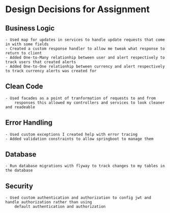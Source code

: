 # Design Decisions for Assignment
## Business Logic
    - Used map for updates in services to handle update requests that come in with some fields
    - Created a custom response handler to allow me tweak what response to return to client
    - Added One-to-Many relationhip between user and alert respectively to track users that created alerts
    - Added One-to-One relationhip between currency and alert respectively to track currency alerts was created for
    

## Clean Code
    - Used facades as a point of tranformation of requests to and from 
        responses this allowed my controllers and services to look cleaner and readeable

## Error Handling
    - Used custom exceptions I created help with error tracing
    - Added validation constraints to allow springboot to manage them

## Database
    - Run database migrations with flyway to track changes to my tables in the database

## Security
    - Used custom authentication and authorization to config jwt and handle authorization rather than using 
        default authentication and authorization